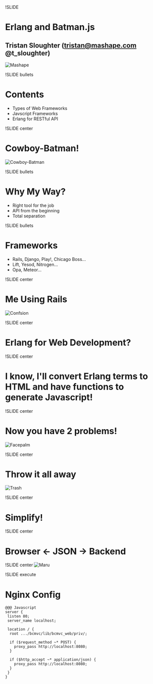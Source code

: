 !SLIDE 
# Erlang and Batman.js #
## Tristan Sloughter (tristan@mashape.com @t_sloughter)

![Mashape](mashape-logo.png)

!SLIDE bullets 
# Contents #

* Types of Web Frameworks
* Javscript Frameworks
* Erlang for RESTful API

!SLIDE center
# Cowboy-Batman! #
![Cowboy-Batman](cowboy-batman.jpg)

!SLIDE bullets 
#  Why My Way? #

* Right tool for the job
* API from the beginning 
* Total separation

!SLIDE bullets 
# Frameworks #

* Rails, Django, Play!, Chicago Boss...
* Lift, Yesod, Nitrogen...
* Opa, Meteor...

!SLIDE center
# Me Using Rails #
![Confsion](confused.jpg)

!SLIDE center
# Erlang for Web Development? #

!SLIDE center
# I know, I'll convert Erlang terms to HTML and have functions to generate Javascript! #

!SLIDE center
# Now you have 2 problems! #
![Facepalm](facepalm.jpg)

!SLIDE center
# Throw it all away #

![Trash](trash.jpg)

!SLIDE center
# Simplify! #

!SLIDE center
# Browser \<- JSON -> Backend #

!SLIDE center
![Maru](maru_v1.png)

!SLIDE execute
# Nginx Config #
    @@@ Javascript
    server {
     listen 80;
     server_name localhost;
    
     location / {
      root .../bcmvc/lib/bcmvc_web/priv/;
    
      if ($request_method ~* POST) {
        proxy_pass http://localhost:8080;
      }
    
      if ($http_accept ~* application/json) {
        proxy_pass http://localhost:8080;
      }
     }
    }
